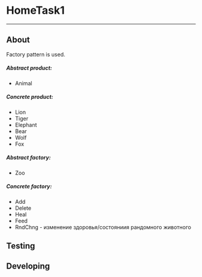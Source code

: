 # HomeTask1
-----

About
-----
Factory pattern is used.

##### Abstract product:
- Animal

##### Concrete product:
- Lion
- Tiger
- Elephant
- Bear
- Wolf
- Fox

##### Abstract factory:
- Zoo

##### Concrete factory:
- Add
- Delete
- Heal
- Feed
- RndChng - изменение здоровья/состояниия рандомного животного




Testing
-------





Developing
----------




